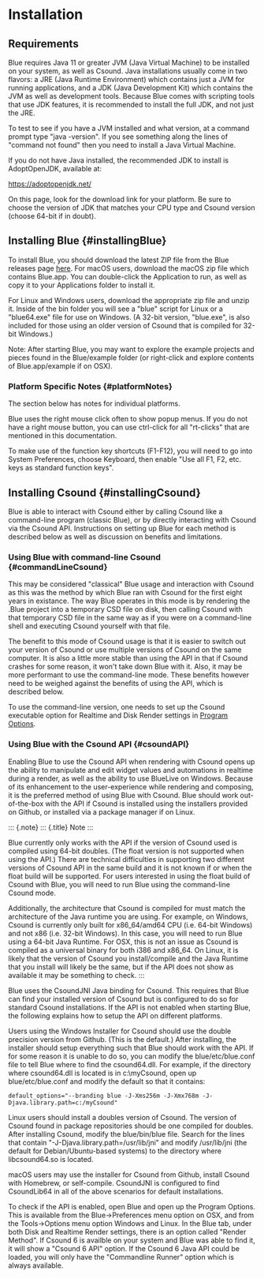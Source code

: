 Installation
============

Requirements
------------

Blue requires Java 11 or greater JVM (Java Virtual Machine) to be
installed on your system, as well as Csound. Java installations usually
come in two flavors: a JRE (Java Runtime Environment) which contains
just a JVM for running applications, and a JDK (Java Development Kit)
which contains the JVM as well as development tools. Because Blue comes
with scripting tools that use JDK features, it is recommended to install
the full JDK, and not just the JRE.

To test to see if you have a JVM installed and what version, at a
command prompt type \"java -version\". If you see something along the
lines of \"command not found\" then you need to install a Java Virtual
Machine.

If you do not have Java installed, the recommended JDK to install is
AdoptOpenJDK, available at:

<https://adoptopenjdk.net/>

On this page, look for the download link for your platform. Be sure to
choose the version of JDK that matches your CPU type and Csound version
(choose 64-bit if in doubt).

Installing Blue {#installingBlue}
---------------

To install Blue, you should download the latest ZIP file from the Blue
releases page [here](https://github.com/kunstmusik/blue/releases). For
macOS users, download the macOS zip file which contains Blue.app. You
can double-click the Application to run, as well as copy it to your
Applications folder to install it.

For Linux and Windows users, download the appropriate zip file and unzip
it. Inside of the bin folder you will see a \"blue\" script for Linux or
a \"blue64.exe\" file for use on Windows. (A 32-bit version,
\"blue.exe\", is also included for those using an older version of
Csound that is compiled for 32-bit Windows.)

Note: After starting Blue, you may want to explore the example projects
and pieces found in the Blue/example folder (or right-click and explore
contents of Blue.app/example if on OSX).

### Platform Specific Notes {#platformNotes}

The section below has notes for individual platforms.

Blue uses the right mouse click often to show popup menus. If you do not
have a right mouse button, you can use ctrl-click for all \"rt-clicks\"
that are mentioned in this documentation.

To make use of the function key shortcuts (F1-F12), you will need to go
into System Preferences, choose Keyboard, then enable \"Use all F1, F2,
etc. keys as standard function keys\".

Installing Csound {#installingCsound}
-----------------

Blue is able to interact with Csound either by calling Csound like a
command-line program (classic Blue), or by directly interacting with
Csound via the Csound API. Instructions on setting up Blue for each
method is described below as well as discussion on benefits and
limitations.

### Using Blue with command-line Csound {#commandLineCsound}

This may be considered \"classical\" Blue usage and interaction with
Csound as this was the method by which Blue ran with Csound for the
first eight years in existance. The way Blue operates in this mode is by
rendering the .Blue project into a temporary CSD file on disk, then
calling Csound with that temporary CSD file in the same way as if you
were on a command-line shell and executing Csound yourself with that
file.

The benefit to this mode of Csound usage is that it is easier to switch
out your version of Csound or use multiple versions of Csound on the
same computer. It is also a little more stable than using the API in
that if Csound crashes for some reason, it won\'t take down Blue with
it. Also, it may be more performant to use the command-line mode. These
benefits however need to be weighed against the benefits of using the
API, which is described below.

To use the command-line version, one needs to set up the Csound
executable option for Realtime and Disk Render settings in [Program
Options](#programOptions).

### Using Blue with the Csound API {#csoundAPI}

Enabling Blue to use the Csound API when rendering with Csound opens up
the ability to manipulate and edit widget values and automations in
realtime during a render, as well as the ability to use BlueLive on
Windows. Because of its enhancement to the user-experience while
rendering and composing, it is the preferred method of using Blue with
Csound. Blue should work out-of-the-box with the API if Csound is
installed using the installers provided on Github, or installed via a
package manager if on Linux.

::: {.note}
::: {.title}
Note
:::

Blue currently only works with the API if the version of Csound used is
compiled using 64-bit doubles. (The float version is not supported when
using the API.) There are technical difficulties in supporting two
different versions of Csound API in the same build and it is not known
if or when the float build will be supported. For users interested in
using the float build of Csound with Blue, you will need to run Blue
using the command-line Csound mode.

Additionally, the architecture that Csound is compiled for must match
the architecture of the Java runtime you are using. For example, on
Windows, Csound is currently only built for x86\_64/amd64 CPU (i.e.
64-bit Windows) and not x86 (i.e. 32-bit Windows). In this case, you
will need to run Blue using a 64-bit Java Runtime. For OSX, this is not
an issue as Csound is compiled as a universal binary for both i386 and
x86\_64. On Linux, it is likely that the version of Csound you
install/compile and the Java Runtime that you install will likely be the
same, but if the API does not show as available it may be something to
check.
:::

Blue uses the CsoundJNI Java binding for Csound. This requires that Blue
can find your installed version of Csound but is configured to do so for
standard Csound installations. If the API is not enabled when starting
Blue, the following explains how to setup the API on different
platforms.

Users using the Windows Installer for Csound should use the double
precision version from Github. (This is the default.) After installing,
the installer should setup everything such that Blue should work with
the API. If for some reason it is unable to do so, you can modify the
blue/etc/blue.conf file to tell Blue where to find the csound64.dll. For
example, if the directory where csound64.dll is located is in
c:\\myCsound, open up blue/etc/blue.conf and modify the default so that
it contains:

    default_options="--branding blue -J-Xms256m -J-Xmx768m -J-Djava.library.path=c:/myCsound"
            

Linux users should install a doubles version of Csound. The version of
Csound found in package repositories should be one compiled for doubles.
After installing Csound, modify the blue/bin/blue file. Search for the
lines that contain \"-J-Djava.library.path=/usr/lib/jni\" and modify
/usr/lib/jni (the default for Debian/Ubuntu-based systems) to the
directory where libcsound64.so is located.

macOS users may use the installer for Csound from Github, install Csound
with Homebrew, or self-compile. CsoundJNI is configured to find
CsoundLib64 in all of the above scenarios for default installations.

To check if the API is enabled, open Blue and open up the Program
Options. This is available from the Blue-\>Preferences menu option on
OSX, and from the Tools-\>Options menu option Windows and Linux. In the
Blue tab, under both Disk and Realtime Render settings, there is an
option called \"Render Method\". If Csound 6 is availble on your system
and Blue was able to find it, it will show a \"Csound 6 API\" option. If
the Csound 6 Java API could be loaded, you will only have the
\"Commandline Runner\" option which is always available.
